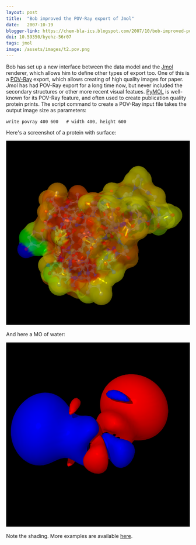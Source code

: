 ```yaml
---
layout: post
title:  "Bob improved the POV-Ray export of Jmol"
date:   2007-10-19
blogger-link: https://chem-bla-ics.blogspot.com/2007/10/bob-improved-pov-ray-export-of-jmol.html
doi: 10.59350/byehz-56r07
tags: jmol
image: /assets/images/t2.pov.png
---
```


Bob has set up a new interface between the data model and the [Jmol](http://www.jmol.org/) renderer, which
allows him to define other types of export too. One of this is a [POV-Ray](http://www.povray.org/) export,
which allows creating of high quality images for paper. Jmol has had POV-Ray export for a long time now,
but never included the secondary structures or other more recent visual featues. [PyMOL](http://pymol.sourceforge.net/)
is well-known for its POV-Ray feature, and often used to create publication quality protein prints. The
script command to create a POV-Ray input file takes the output image size as parameters:

```
write povray 400 600   # width 400, height 600
```

Here's a screenshot of a protein with surface:

![](/assets/images/t2.pov.png)

And here a MO of water:

![](/assets/images/watermo.pov.png)

Note the shading. More examples are available [here](http://www.stolaf.edu/people/hansonr/temp/jmol/povray.htm).
